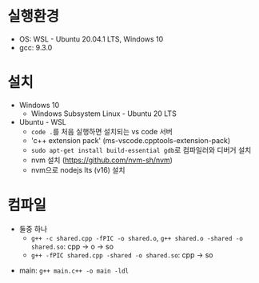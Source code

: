 # 실행환경
+ OS: WSL - Ubuntu 20.04.1 LTS, Windows 10
+ gcc: 9.3.0

# 설치
+ Windows 10
  - Windows Subsystem Linux - Ubuntu 20 LTS
+ Ubuntu - WSL
  - `code .`를 처음 실행하면 설치되는 vs code 서버  
  - 'c++ extension pack' (ms-vscode.cpptools-extension-pack)  
  - `sudo apt-get install build-essential gdb`로 컴파일러와 디버거 설치  
  - nvm 설치 (https://github.com/nvm-sh/nvm)
  - nvm으로 nodejs lts (v16) 설치  

# 컴파일
- 둘중 하나
  + `g++ -c shared.cpp -fPIC -o shared.o`, `g++ shared.o -shared -o shared.so`: cpp -> o -> so
  + `g++ -fPIC shared.cpp -shared -o shared.so`: cpp -> so
+ main: `g++ main.c++ -o main -ldl`  
